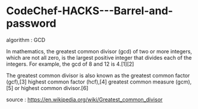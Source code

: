 # CodeChef-HACKS---Barrel-and-password

algorithm : GCD

In mathematics, the greatest common divisor (gcd) of two or more integers, which are not all zero, is the largest positive integer that divides each of the integers. For example, the gcd of 8 and 12 is 4.[1][2]

The greatest common divisor is also known as the greatest common factor (gcf),[3] highest common factor (hcf),[4] greatest common measure (gcm),[5] or highest common divisor.[6]

source : https://en.wikipedia.org/wiki/Greatest_common_divisor
